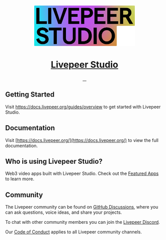 <p align="center">
  <a href="https://livepeer.studio/">
    <picture>
      <source media="(prefers-color-scheme: dark)" srcset="assets/LIVEPEER_STUDIO_LOGO.png">
      <img src="assets/LIVEPEER_STUDIO_LOGO.png" height="128">
    </picture>
    <h1 align="center">Livepeer Studio</h1>
  </a>
</p>

<p align="center">
  <a aria-label="SDK version" href="https://docs.livepeer.org/reference/livepeer-js">
    <img alt="" src="https://img.shields.io/github/v/release/livepeer/livepeer.js?style=plastic">
  </a>
  <a aria-label="License" href="https://github.com/livepeer/studio/blob/master/LICENSE">
    <img alt="" src="https://img.shields.io/npm/l/next.svg?style=plastic">
  </a>
  <a aria-label="License" href="https://github.com/livepeer/studio/blob/master/LICENSE">
    <img alt="" src="https://img.shields.io/discord/423160867534929930.svg?style=plastic">
  </a>
  <a aria-label="Join the community on Discord" href="https://discord.gg/livepeer">
    <img alt="" src="https://img.shields.io/badge/Join%20Discord-blueviolet.svg">
  </a>
</p>

## Getting Started

Visit <a aria-label="Livepeer Studio guides" href="https://docs.livepeer.org/guides/overview">https://docs.livepeer.org/guides/overview</a> to get started with Livepeer Studio.

## Documentation

Visit [https://docs.livepeer.org/](https://docs.livepeer.org/) to view the full documentation.

## Who is using Livepeer Studio?

Web3 video apps built with Livepeer Studio. Check out the [Featured Apps](https://livepeer.studio/#featured) to learn more.

## Community

The Livepeer community can be found on [GitHub Discussions](https://github.com/livepeer/support/discussions), where you can ask questions, voice ideas, and share your projects.

To chat with other community members you can join the [Livepeer Discord](https://discord.gg/livepeer).

Our [Code of Conduct](https://github.com/livepeer/support/blob/577b4bedf507bedbd1db03b67970ed947e635e99/CODE_OF_CONDUCT.md) applies to all Livepeer community channels.
